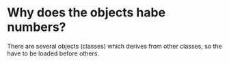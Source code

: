 # Why does the objects habe numbers?

There are several objects (classes) which derives from other classes, 
so the have to be loaded before others.
